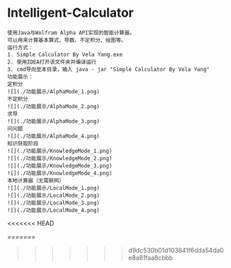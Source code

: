 # Intelligent-Calculator
    使用Java与Wolfram Alpha API实现的智能计算器。
    可以用来计算基本算式、导数、不定积分、绘图等。
    运行方式：
    1. Simple Calculator By Vela Yang.exe
    2. 使用IDEA打开该文件夹并编译运行
    3. cmd导向至本目录，输入 java - jar "Simple Calculator By Vela Yang"
    功能展示：
    定积分
    ![](./功能展示/AlphaMode_1.png)
    不定积分
    ![](./功能展示/AlphaMode_2.png)
    求导
    ![](./功能展示/AlphaMode_3.png)
    问问题
    ![](./功能展示/AlphaMode_4.png)
    知识获取阶段
    ![](./功能展示/KnowledgeMode_1.png)
    ![](./功能展示/KnowledgeMode_2.png)
    ![](./功能展示/KnowledgeMode_3.png)
    ![](./功能展示/KnowledgeMode_4.png)
    本地计算器（无需联网）
    ![](./功能展示/LocalMode_1.png)
    ![](./功能展示/LocalMode_2.png)
    ![](./功能展示/LocalMode_3.png)
    ![](./功能展示/LocalMode_4.png)
<<<<<<< HEAD
    
=======
>>>>>>> d9dc530b01d103841f6dda54da0e8a81faa8cbbb

 
